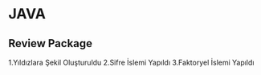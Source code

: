 # JAVA
## Review Package
1.Yıldızlara Şekil Oluşturuldu
2.Sifre İslemi Yapıldı
3.Faktoryel İslemi Yapıldı